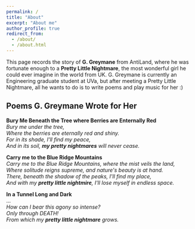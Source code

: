 ```yaml
---
permalink: /
title: "About"
excerpt: "About me"
author_profile: true
redirect_from: 
  - /about/
  - /about.html
---
```


This page records the story of **G. Greymane** from AntiLand, where he was fortunate enough to a **Pretty Little Nightmare**, the most wonderful girl he could ever imagine in the world from UK. G. Greymane is currently an Engineering graduate student at UVa, but after meeting a Pretty Little Nightmare, all he wants to do is to write poems and play music for her :)

Poems G. Greymane Wrote for Her
------
**Bury Me Beneath the Tree where Berries are Enternally Red**    
*Bury me under the tree,*   
*Where the berries are eternally red and shiny.*   
*For in its shade, I'll find my peace,*   
*And in its soil, **my pretty nightmares** will never cease.*   


**Carry me to the Blue Ridge Mountains**   
*Carry me to the Blue Ridge Mountains, where the mist veils the land,*    
*Where solitude reigns supreme, and nature's beauty is at hand.*    
*There, beneath the shadow of the peaks, I'll find my place,*    
*And with my **pretty little nightmire**, I'll lose myself in endless space.*    


**In a Tunnel Long and Dark**    
...   
*How can I bear this agony so intense?*   
*Only through DEATH!*    
*From which my **pretty little nightmare** grows.*
